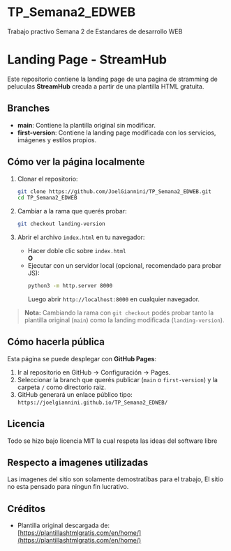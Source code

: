 # TP_Semana2_EDWEB
Trabajo practivo Semana 2 de Estandares de desarrollo WEB

# Landing Page - StreamHub

Este repositorio contiene la landing page de una pagina de stramming de peluculas **StreamHub** creada a partir de una plantilla HTML gratuita.

## Branches

- **main**: Contiene la plantilla original sin modificar.
- **first-version**: Contiene la landing page modificada con los servicios, imágenes y estilos propios.

## Cómo ver la página localmente

1. Clonar el repositorio:

   ```bash
   git clone https://github.com/JoelGiannini/TP_Semana2_EDWEB.git
   cd TP_Semana2_EDWEB
   ```

2. Cambiar a la rama que querés probar:

   ```bash
   git checkout landing-version
   ```

3. Abrir el archivo `index.html` en tu navegador:

   - Hacer doble clic sobre `index.html`  
   **O**  
   - Ejecutar con un servidor local (opcional, recomendado para probar JS):
     ```bash
     python3 -m http.server 8000
     ```
     Luego abrir `http://localhost:8000` en cualquier navegador.

> **Nota:** Cambiando la rama con `git checkout` podés probar tanto la plantilla original (`main`) como la landing modificada (`landing-version`).

## Cómo hacerla pública

Esta página se puede desplegar con **GitHub Pages**:

1. Ir al repositorio en GitHub → Configuración → Pages.
2. Seleccionar la branch que querés publicar (`main` o `first-version`) y la carpeta `/` como directorio raiz.
3. GitHub generará un enlace público tipo:  
   `https://joelgiannini.github.io/TP_Semana2_EDWEB/`

## Licencia

Todo se hizo bajo licencia MIT la cual respeta las ideas del software libre

## Respecto a imagenes utilizadas
Las imagenes del sitio son solamente demostratibas para el trabajo, El sitio no esta pensado para ningun fin lucrativo.

## Créditos

- Plantilla original descargada de: [https://plantillashtmlgratis.com/en/home/](https://plantillashtmlgratis.com/en/home/)
